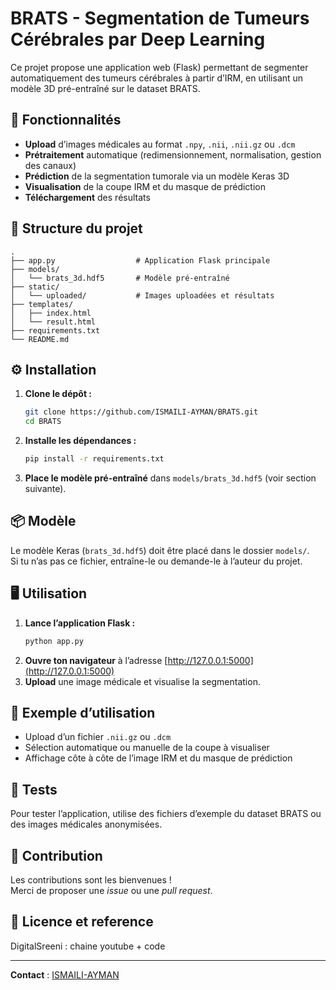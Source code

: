 # BRATS - Segmentation de Tumeurs Cérébrales par Deep Learning

Ce projet propose une application web (Flask) permettant de segmenter automatiquement des tumeurs cérébrales à partir d’IRM, en utilisant un modèle 3D pré-entraîné sur le dataset BRATS.

## 🚀 Fonctionnalités

- **Upload** d’images médicales au format `.npy`, `.nii`, `.nii.gz` ou `.dcm`
- **Prétraitement** automatique (redimensionnement, normalisation, gestion des canaux)
- **Prédiction** de la segmentation tumorale via un modèle Keras 3D
- **Visualisation** de la coupe IRM et du masque de prédiction
- **Téléchargement** des résultats

## 📁 Structure du projet

```
.
├── app.py                  # Application Flask principale
├── models/
│   └── brats_3d.hdf5       # Modèle pré-entraîné
├── static/
│   └── uploaded/           # Images uploadées et résultats
├── templates/
│   ├── index.html
│   └── result.html
├── requirements.txt
└── README.md
```

## ⚙️ Installation

1. **Clone le dépôt :**
   ```bash
   git clone https://github.com/ISMAILI-AYMAN/BRATS.git
   cd BRATS
   ```

2. **Installe les dépendances :**
   ```bash
   pip install -r requirements.txt
   ```

3. **Place le modèle pré-entraîné** dans `models/brats_3d.hdf5` (voir section suivante).

## 📦 Modèle

Le modèle Keras (`brats_3d.hdf5`) doit être placé dans le dossier `models/`.  
Si tu n’as pas ce fichier, entraîne-le ou demande-le à l’auteur du projet.

## 🖥️ Utilisation

1. **Lance l’application Flask :**
   ```bash
   python app.py
   ```
2. **Ouvre ton navigateur** à l’adresse [http://127.0.0.1:5000](http://127.0.0.1:5000)
3. **Upload** une image médicale et visualise la segmentation.

## 📝 Exemple d’utilisation

- Upload d’un fichier `.nii.gz` ou `.dcm`
- Sélection automatique ou manuelle de la coupe à visualiser
- Affichage côte à côte de l’image IRM et du masque de prédiction

## 🧪 Tests

Pour tester l’application, utilise des fichiers d’exemple du dataset BRATS ou des images médicales anonymisées.

## 🤝 Contribution

Les contributions sont les bienvenues !  
Merci de proposer une *issue* ou une *pull request*.

## 📄 Licence et reference

DigitalSreeni : chaine youtube + code

---

**Contact** : [ISMAILI-AYMAN](https://github.com/ISMAILI-AYMAN)
